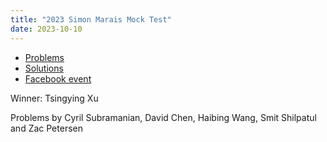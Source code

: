 ```yaml
---
title: "2023 Simon Marais Mock Test"
date: 2023-10-10
---
```


- [Problems](problems.pdf)
- [Solutions](solutions.pdf)
- [Facebook event](https://www.facebook.com/events/1045899583384517)



Winner: Tsingying Xu

Problems by Cyril Subramanian, David Chen, Haibing Wang, Smit Shilpatul and Zac Petersen